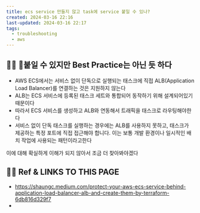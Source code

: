 ```yaml
---
title: ecs service 만들지 않고 task에 service 붙일 수 있나?
created: 2024-03-16 22:16
last-updated: 2024-03-16 22:17
tags:
  - troubleshooting
  - aws
---
```



## 👯‍♂️ 붙일 수 있지만 Best Practice는 아닌 듯 하다

- AWS ECS에서는 서비스 없이 단독으로 실행되는 태스크에 직접 ALB(Application Load Balancer)를 연결하는 것은 지원하지 않는다
- ALB는 ECS 서비스에 등록된 태스크 세트와 통합되어 동작하기 위해 설계되어있기 때문이다
- 따라서 ECS 서비스를 생성하고 ALB와 연동해서 트래픽을 태스크로 라우팅해야한다 
- 서비스 없이 단독 태스크를 실행하는 경우에는 ALB를 사용하지 못하고, 태스크가 제공하는 특정 포트에 직접 접근해야 합니다. 이는 보통 개발 환경이나 일시적인 배치 작업에 사용되는 패턴이라고한다 



이에 대해 확실하게 이해가 되지 않아서 조금 더 찾아봐야겠다




## 👯‍♂️ Ref & LINKS TO THIS PAGE

-  https://shaungc.medium.com/protect-your-aws-ecs-service-behind-application-load-balancer-alb-and-create-them-by-terraform-6db816d329f7
- 
